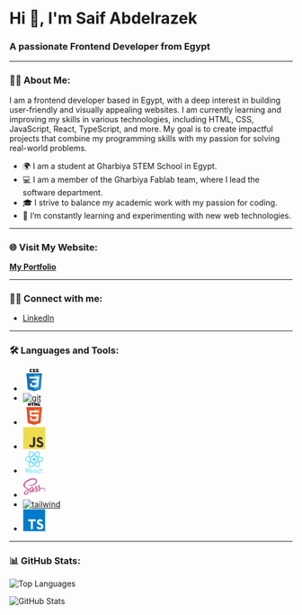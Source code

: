 <h1>Hi 👋, I'm Saif Abdelrazek</h1>
<h3>A passionate Frontend Developer from Egypt</h3>

---

### 👨‍💻 About Me:
I am a frontend developer based in Egypt, with a deep interest in building user-friendly and visually appealing websites. I am currently learning and improving my skills in various technologies, including HTML, CSS, JavaScript, React, TypeScript, and more. My goal is to create impactful projects that combine my programming skills with my passion for solving real-world problems.

- 🌍 I am a student at Gharbiya STEM School in Egypt.
- 💻 I am a member of the Gharbiya Fablab team, where I lead the software department.
- 🎓 I strive to balance my academic work with my passion for coding.
- 🚀 I’m constantly learning and experimenting with new web technologies.

---

### 🌐 Visit My Website:
[**My Portfolio**](http://saifabdelrazek.com)

---

### 👨‍💻 Connect with me:
- [LinkedIn](https://linkedin.com/in/saifabdelrazek)

---

### 🛠️ Languages and Tools:
- <a href="https://www.w3schools.com/css/" target="_blank"><img src="https://raw.githubusercontent.com/devicons/devicon/master/icons/css3/css3-original-wordmark.svg" alt="css3" width="40" height="40"/></a>
- <a href="https://git-scm.com/" target="_blank"><img src="https://www.vectorlogo.zone/logos/git-scm/git-scm-icon.svg" alt="git" width="40" height="40"/></a>
- <a href="https://www.w3.org/html/" target="_blank"><img src="https://raw.githubusercontent.com/devicons/devicon/master/icons/html5/html5-original-wordmark.svg" alt="html5" width="40" height="40"/></a>
- <a href="https://developer.mozilla.org/en-US/docs/Web/JavaScript" target="_blank"><img src="https://raw.githubusercontent.com/devicons/devicon/master/icons/javascript/javascript-original.svg" alt="javascript" width="40" height="40"/></a>
- <a href="https://reactjs.org/" target="_blank"><img src="https://raw.githubusercontent.com/devicons/devicon/master/icons/react/react-original-wordmark.svg" alt="react" width="40" height="40"/></a>
- <a href="https://sass-lang.com" target="_blank"><img src="https://raw.githubusercontent.com/devicons/devicon/master/icons/sass/sass-original.svg" alt="sass" width="40" height="40"/></a>
- <a href="https://tailwindcss.com/" target="_blank"><img src="https://tailwindcss.com/_next/static/media/tailwindcss-mark.d52e9897.svg" alt="tailwind" width="40" height="40"/></a>
- <a href="https://www.typescriptlang.org/" target="_blank"><img src="https://raw.githubusercontent.com/devicons/devicon/master/icons/typescript/typescript-original.svg" alt="typescript" width="40" height="40"/></a>

---

### 📊 GitHub Stats:
![Top Languages](https://github-readme-stats.vercel.app/api/top-langs?username=SaifAbdelrazek011&show_icons=true&locale=en&layout=compact)

![GitHub Stats](https://github-readme-stats.vercel.app/api?username=SaifAbdelrazek011&show_icons=true&locale=en)
